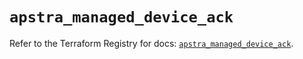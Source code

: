 # `apstra_managed_device_ack`

Refer to the Terraform Registry for docs: [`apstra_managed_device_ack`](https://registry.terraform.io/providers/juniper/apstra/0.94.0/docs/resources/managed_device_ack).
